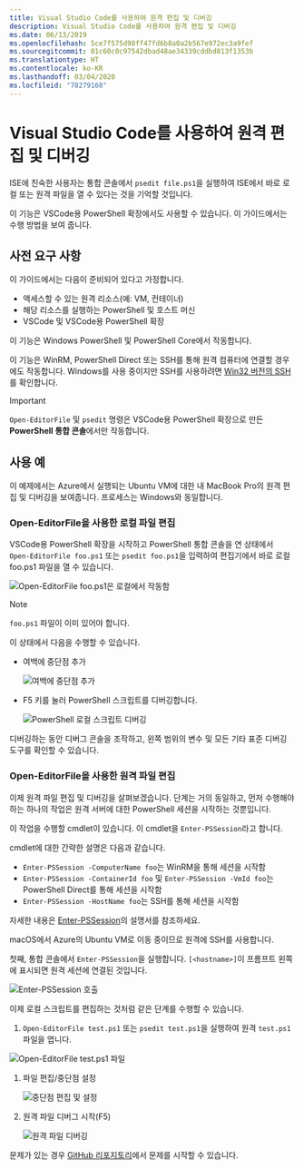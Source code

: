 ```yaml
---
title: Visual Studio Code를 사용하여 원격 편집 및 디버깅
description: Visual Studio Code를 사용하여 원격 편집 및 디버깅
ms.date: 06/13/2019
ms.openlocfilehash: 5ce7f575d90ff47fd6b8a0a2b567e972ec3a9fef
ms.sourcegitcommit: 01c60c0c97542dbad48ae34339cddbd813f1353b
ms.translationtype: HT
ms.contentlocale: ko-KR
ms.lasthandoff: 03/04/2020
ms.locfileid: "78279168"
---
```

# <a name="using-visual-studio-code-for-remote-editing-and-debugging"></a>Visual Studio Code를 사용하여 원격 편집 및 디버깅

ISE에 친숙한 사용자는 통합 콘솔에서 `psedit file.ps1`을 실행하여 ISE에서 바로 로컬 또는 원격 파일을 열 수 있다는 것을 기억할 것입니다.

이 기능은 VSCode용 PowerShell 확장에서도 사용할 수 있습니다. 이 가이드에서는 수행 방법을 보여 줍니다.

## <a name="prerequisites"></a>사전 요구 사항

이 가이드에서는 다음이 준비되어 있다고 가정합니다.

- 액세스할 수 있는 원격 리소스(예: VM, 컨테이너)
- 해당 리소스를 실행하는 PowerShell 및 호스트 머신
- VSCode 및 VSCode용 PowerShell 확장

이 기능은 Windows PowerShell 및 PowerShell Core에서 작동합니다.

이 기능은 WinRM, PowerShell Direct 또는 SSH를 통해 원격 컴퓨터에 연결할 경우에도 작동합니다. Windows를 사용 중이지만 SSH를 사용하려면 [Win32 버전의 SSH](https://github.com/PowerShell/Win32-OpenSSH)를 확인합니다.

> [!IMPORTANT]
> `Open-EditorFile` 및 `psedit` 명령은 VSCode용 PowerShell 확장으로 만든 **PowerShell 통합 콘솔**에서만 작동합니다.

## <a name="usage-examples"></a>사용 예

이 예제에서는 Azure에서 실행되는 Ubuntu VM에 대한 내 MacBook Pro의 원격 편집 및 디버깅을 보여줍니다. 프로세스는 Windows와 동일합니다.

### <a name="local-file-editing-with-open-editorfile"></a>Open-EditorFile을 사용한 로컬 파일 편집

VSCode용 PowerShell 확장을 시작하고 PowerShell 통합 콘솔을 연 상태에서 `Open-EditorFile foo.ps1` 또는 `psedit foo.ps1`을 입력하여 편집기에서 바로 로컬 foo.ps1 파일을 열 수 있습니다.

![Open-EditorFile foo.ps1은 로컬에서 작동함](media/Using-VSCode-for-Remote-Editing-and-Debugging/1-open-local-file.png)

>[!NOTE]
> `foo.ps1` 파일이 이미 있어야 합니다.

이 상태에서 다음을 수행할 수 있습니다.

- 여백에 중단점 추가

  ![여백에 중단점 추가](media/Using-VSCode-for-Remote-Editing-and-Debugging/2-adding-breakpoint-gutter.png)

- F5 키를 눌러 PowerShell 스크립트를 디버깅합니다.

  ![PowerShell 로컬 스크립트 디버깅](media/Using-VSCode-for-Remote-Editing-and-Debugging/3-local-debug.png)

디버깅하는 동안 디버그 콘솔을 조작하고, 왼쪽 범위의 변수 및 모든 기타 표준 디버깅 도구를 확인할 수 있습니다.

### <a name="remote-file-editing-with-open-editorfile"></a>Open-EditorFile을 사용한 원격 파일 편집

이제 원격 파일 편집 및 디버깅을 살펴보겠습니다. 단계는 거의 동일하고, 먼저 수행해야 하는 하나의 작업은 원격 서버에 대한 PowerShell 세션을 시작하는 것뿐입니다.

이 작업을 수행할 cmdlet이 있습니다. 이 cmdlet을 `Enter-PSSession`라고 합니다.

cmdlet에 대한 간략한 설명은 다음과 같습니다.

- `Enter-PSSession -ComputerName foo`는 WinRM을 통해 세션을 시작함
- `Enter-PSSession -ContainerId foo` 및 `Enter-PSSession -VmId foo`는 PowerShell Direct를 통해 세션을 시작함
- `Enter-PSSession -HostName foo`는 SSH를 통해 세션을 시작함

자세한 내용은 [Enter-PSSession](/powershell/module/microsoft.powershell.core/enter-pssession)의 설명서를 참조하세요.

macOS에서 Azure의 Ubuntu VM로 이동 중이므로 원격에 SSH를 사용합니다.

첫째, 통합 콘솔에서 `Enter-PSSession`을 실행합니다. `[<hostname>]`이 프롬프트 왼쪽에 표시되면 원격 세션에 연결된 것입니다.

![Enter-PSSession 호출](media/Using-VSCode-for-Remote-Editing-and-Debugging/4-enter-pssession.png)

이제 로컬 스크립트를 편집하는 것처럼 같은 단계를 수행할 수 있습니다.

1. `Open-EditorFile test.ps1` 또는 `psedit test.ps1`을 실행하여 원격 `test.ps1` 파일을 엽니다.

  ![Open-EditorFile test.ps1 파일](media/Using-VSCode-for-Remote-Editing-and-Debugging/5-open-remote-file.png)

1. 파일 편집/중단점 설정

   ![중단점 편집 및 설정](media/Using-VSCode-for-Remote-Editing-and-Debugging/6-set-breakpoints.png)

1. 원격 파일 디버그 시작(F5)

   ![원격 파일 디버깅](media/Using-VSCode-for-Remote-Editing-and-Debugging/7-start-debugging.png)

문제가 있는 경우 [GitHub 리포지토리](https://github.com/powershell/vscode-powershell)에서 문제를 시작할 수 있습니다.
